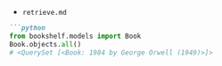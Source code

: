 
- `retrieve.md`
```markdown
```python
from bookshelf.models import Book
Book.objects.all()
# <QuerySet [<Book: 1984 by George Orwell (1949)>]>
